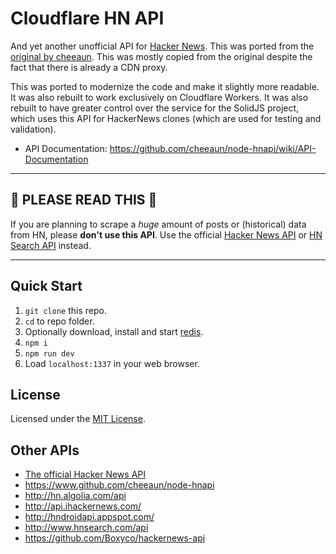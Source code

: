 # Cloudflare HN API

And yet another unofficial API for [Hacker News](http://news.ycombinator.com/). This was ported from the [original by cheeaun](github.com/cheeaun/node-hnapi). This was mostly copied from the original despite the fact that there is already a CDN proxy.

This was ported to modernize the code and make it slightly more readable. It was also rebuilt to work exclusively on Cloudflare Workers. It was also rebuilt to have greater control over the service for the SolidJS project, which uses this API for HackerNews clones (which are used for testing and validation).

- API Documentation: <https://github.com/cheeaun/node-hnapi/wiki/API-Documentation>

---

## 🚧 PLEASE READ THIS 🚧

If you are planning to scrape a _huge_ amount of posts or (historical) data from HN, please **don't use this API**. Use the official [Hacker News API](https://github.com/HackerNews/API) or [HN Search API](http://hn.algolia.com/api) instead.

---

## Quick Start

1. `git clone` this repo.
2. `cd` to repo folder.
3. Optionally download, install and start [redis](http://redis.io/download).
4. `npm i`
5. `npm run dev`
6. Load `localhost:1337` in your web browser.

## License

Licensed under the [MIT License](http://cheeaun.mit-license.org/).

## Other APIs

- [The official Hacker News API](https://github.com/HackerNews/API)
- <https://www.github.com/cheeaun/node-hnapi>
- <http://hn.algolia.com/api>
- <http://api.ihackernews.com/>
- <http://hndroidapi.appspot.com/>
- <http://www.hnsearch.com/api>
- <https://github.com/Boxyco/hackernews-api>
